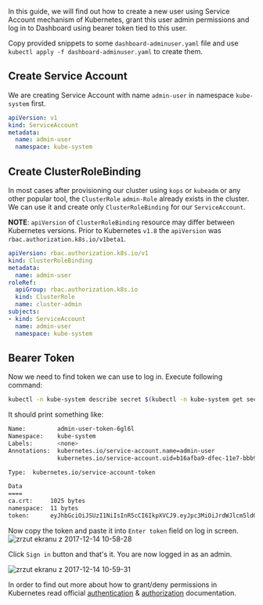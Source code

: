 In this guide, we will find out how to create a new user using Service Account mechanism of Kubernetes, grant this user admin permissions and log in to Dashboard using bearer token tied to this user.

Copy provided snippets to some `dashboard-adminuser.yaml` file and use `kubectl apply -f dashboard-adminuser.yaml` to create them.

## Create Service Account

We are creating Service Account with name `admin-user` in namespace `kube-system` first.

```yaml
apiVersion: v1
kind: ServiceAccount
metadata:
  name: admin-user
  namespace: kube-system
```

## Create ClusterRoleBinding

In most cases after provisioning our cluster using `kops` or `kubeadm` or any other popular tool, the `ClusterRole` `admin-Role` already exists in the cluster. We can use it and create only `ClusterRoleBinding` for our `ServiceAccount`.

**NOTE**: `apiVersion` of `ClusterRoleBinding` resource may differ between Kubernetes versions. Prior to Kubernetes `v1.8` the `apiVersion` was `rbac.authorization.k8s.io/v1beta1`.

```yaml
apiVersion: rbac.authorization.k8s.io/v1
kind: ClusterRoleBinding
metadata:
  name: admin-user
roleRef:
  apiGroup: rbac.authorization.k8s.io
  kind: ClusterRole
  name: cluster-admin
subjects:
- kind: ServiceAccount
  name: admin-user
  namespace: kube-system
```

## Bearer Token

Now we need to find token we can use to log in. Execute following command:
```bash
kubectl -n kube-system describe secret $(kubectl -n kube-system get secret | grep admin-user | awk '{print $1}')
```

It should print something like:
```bash
Name:         admin-user-token-6gl6l
Namespace:    kube-system
Labels:       <none>
Annotations:  kubernetes.io/service-account.name=admin-user
              kubernetes.io/service-account.uid=b16afba9-dfec-11e7-bbb9-901b0e532516

Type:  kubernetes.io/service-account-token

Data
====
ca.crt:     1025 bytes
namespace:  11 bytes
token:      eyJhbGciOiJSUzI1NiIsInR5cCI6IkpXVCJ9.eyJpc3MiOiJrdWJlcm5ldGVzL3NlcnZpY2VhY2NvdW50Iiwia3ViZXJuZXRlcy5pby9zZXJ2aWNlYWNjb3VudC9uYW1lc3BhY2UiOiJrdWJlLXN5c3RlbSIsImt1YmVybmV0ZXMuaW8vc2VydmljZWFjY291bnQvc2VjcmV0Lm5hbWUiOiJhZG1pbi11c2VyLXRva2VuLTZnbDZsIiwia3ViZXJuZXRlcy5pby9zZXJ2aWNlYWNjb3VudC9zZXJ2aWNlLWFjY291bnQubmFtZSI6ImFkbWluLXVzZXIiLCJrdWJlcm5ldGVzLmlvL3NlcnZpY2VhY2NvdW50L3NlcnZpY2UtYWNjb3VudC51aWQiOiJiMTZhZmJhOS1kZmVjLTExZTctYmJiOS05MDFiMGU1MzI1MTYiLCJzdWIiOiJzeXN0ZW06c2VydmljZWFjY291bnQ6a3ViZS1zeXN0ZW06YWRtaW4tdXNlciJ9.M70CU3lbu3PP4OjhFms8PVL5pQKj-jj4RNSLA4YmQfTXpPUuxqXjiTf094_Rzr0fgN_IVX6gC4fiNUL5ynx9KU-lkPfk0HnX8scxfJNzypL039mpGt0bbe1IXKSIRaq_9VW59Xz-yBUhycYcKPO9RM2Qa1Ax29nqNVko4vLn1_1wPqJ6XSq3GYI8anTzV8Fku4jasUwjrws6Cn6_sPEGmL54sq5R4Z5afUtv-mItTmqZZdxnkRqcJLlg2Y8WbCPogErbsaCDJoABQ7ppaqHetwfM_0yMun6ABOQbIwwl8pspJhpplKwyo700OSpvTT9zlBsu-b35lzXGBRHzv5g_RA
```

Now copy the token and paste it into `Enter token` field on log in screen.
![zrzut ekranu z 2017-12-14 10-58-28](https://user-images.githubusercontent.com/2285385/33986408-c3a8af98-e0bd-11e7-9a59-608c30b8a5ea.png)

Click `Sign in` button and that's it. You are now logged in as an admin.

![zrzut ekranu z 2017-12-14 10-59-31](https://user-images.githubusercontent.com/2285385/33986449-e329f4a8-e0bd-11e7-92e2-86b7191af08c.png)

In order to find out more about how to grant/deny permissions in Kubernetes read official [authentication](https://kubernetes.io/docs/admin/authentication/) & [authorization](https://kubernetes.io/docs/admin/authorization/) documentation.
